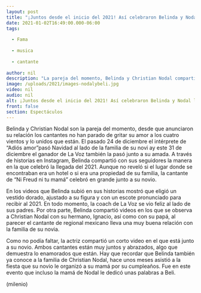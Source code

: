 ```yaml
---
layout: post
title: "¡Juntos desde el inicio del 2021! Así celebraron Belinda y Nodal la llegada del Año Nuevo"
date: 2021-01-02T16:49:00.000-06:00
tags:
  
  - Fama
  
  - musica
  
  - cantante
  
author: nil
description: "La pareja del momento, Belinda y Christian Nodal compartieron en redes sociales los momentos que pasaron este 31 de diciembre al recibir el 2021. "
image: /uploads/2021/images-nodalybeli.jpg
video: nil
audio: nil
alt: ¡Juntos desde el inicio del 2021! Así celebraron Belinda y Nodal la llegada del Año Nuevo
front: false
section: Espectáculos
---
```


Belinda y Christian Nodal son la pareja del momento, desde que anunciaron su relación los cantantes no han parado de gritar su amor a los cuatro vientos y lo unidos que están. El pasado 24 de diciembre el intérprete de “Adiós amor”pasó Navidad al lado de la familia de su novi ay este 31 de diciembre el ganador de La Voz también la pasó junto a su amada. A través de historias en Instagram, Belinda compartió con sus seguidores la manera en la que celebró la llegada del 2021. Aunque no reveló si el lugar donde se encontraban era un hotel o si era una propiedad de su familia, la cantante de “Ni Freud ni tu mamá” celebró en grande junto a su novio. 

En los videos que Belinda subió en sus historias mostró que eligió un vestido dorado, ajustado a su figura y con un escote pronunciado para recibir al 2021. En todo momento, la coach de La Voz se vio feliz al lado de sus padres. Por otra parte, Belinda compartió videos en los que se observa a Christian Nodal con su hermano, Ignacio, así como con su papá, al parecer el cantante de regional mexicano lleva una muy buena relación con la familia de su novia. 

Como no podía faltar, la actriz compartió un corto video en el que está junto a su novio. Ambos cantantes están muy juntos y abrazados, algo que demuestra lo enamorados que están. Hay que recordar que Belinda también ya conoce a la familia de Christian Nodal, hace unos meses asistió a la fiesta que su novio le organizó a su mamá por su cumpleaños. Fue en este evento que incluso la mamá de Nodal le dedicó unas palabras a Beli. 

(milenio)